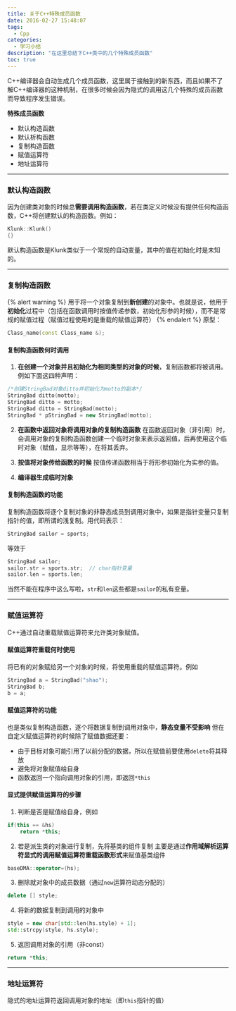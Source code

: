 ```yaml
---
title: 关于C++特殊成员函数
date: 2016-02-27 15:48:07
tags:
  - Cpp
categories:
  - 学习小结
description: "在这里总结下C++类中的几个特殊成员函数"
toc: true
---
```

C++编译器会自动生成几个成员函数，这里属于接触到的新东西，而且如果不了解C++编译器的这种机制，在很多时候会因为隐式的调用这几个特殊的成员函数而导致程序发生错误。

**特殊成员函数**
- 默认构造函数
- 默认析构函数
- 复制构造函数
- 赋值运算符
- 地址运算符
<!-- more -->
---
### 默认构造函数
因为创建类对象的时候总**需要调用构造函数**，若在类定义时候没有提供任何构造函数，C++将创建默认的构造函数。例如：
``` Cpp
Klunk::Klunk()
{}
```
默认构造函数是Klunk类似于一个常规的自动变量，其中的值在初始化时是未知的。

---
### 复制构造函数
{% alert warning %}
用于将一个对象复制到<strong>新创建</strong>的对象中。也就是说，他用于<strong>初始化</strong>过程中（包括在函数调用时按值传递参数，初始化形参的时候），而不是常规的赋值过程（赋值过程使用的是重载的赋值运算符）
{% endalert %}
原型：
``` Cpp
Class_name(const Class_name &);
```
#### 复制构造函数何时调用
1. **在创建一个对象并且初始化为相同类型的对象的时候**，复制函数都将被调用。例如下面这四种声明：
``` Cpp
/*创建StringBad对象ditto并初始化为motto的副本*/
StringBad ditto(motto);
StringBad ditto = motto;
StringBad ditto = StringBad(motto);
StringBad * pStringBad = new StringBad(motto);
```

2. **在函数中返回对象将调用对象的复制构造函数**
在函数返回对象（非引用）时，会调用对象的复制构造函数创建一个临时对象来表示返回值，后再使用这个临时对象（赋值，显示等等），在将其丢弃。

3. **按值将对象传给函数的时候**
按值传递函数相当于将形参初始化为实参的值。

4. **编译器生成临时对象**

#### 复制构造函数的功能
复制构造函数将逐个复制对象的非静态成员到调用对象中，如果是指针变量只复制指针的值，即所谓的浅复制。用代码表示：
``` Cpp
StringBad sailor = sports;
```
等效于
``` Cpp
StringBad sailor;
sailor.str = sports.str;  // char指针变量
sailor.len = sports.len;
```
当然不能在程序中这么写啦，`str`和`len`这些都是`sailor`的私有变量。

---
### 赋值运算符
C++通过自动重载赋值运算符来允许类对象赋值。

#### 赋值运算符重载何时使用
将已有的对象赋给另一个对象的时候，将使用重载的赋值运算符。例如
``` Cpp
StringBad a = StringBad("shao");
StringBad b;
b = a;
```

#### 赋值运算符的功能
也是类似复制构造函数，逐个将数据复制到调用对象中，**静态变量不受影响**
但在自定义赋值运算符的时候除了赋值数据还要：
- 由于目标对象可能引用了以前分配的数据，所以在赋值前要使用`delete`将其释放
- 避免将对象赋值给自身
- 函数返回一个指向调用对象的引用，即返回`*this`

#### 显式提供赋值运算符的步骤

1. 判断是否是赋值给自身，例如
``` Cpp
if(this == &hs)
    return *this;
```

2. 若是派生类的对象进行复制，先将基类的组件复制
主要是通过**作用域解析运算符显式的调用赋值运算符重载函数形式**来赋值基类组件
``` Cpp
baseDMA::operator=(hs);
```

3. 删除就对象中的成员数据（通过`new`运算符动态分配的）
``` Cpp
delete [] style;
```

4. 将新的数据复制到调用的对象中
``` Cpp
style = new char[std::len(hs.style) + 1];
std::strcpy(style, hs.style);
```

5. 返回调用对象的引用（非const）
``` Cpp
return *this;
```

---
### 地址运算符
隐式的地址运算符返回调用对象的地址（即`this`指针的值）
